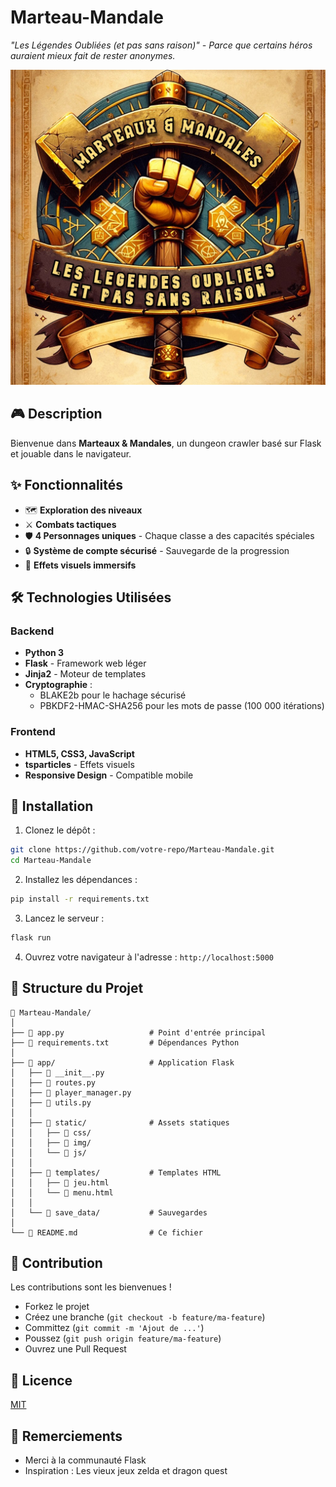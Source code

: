 # Marteau-Mandale
_"Les Légendes Oubliées (et pas sans raison)" - Parce que certains héros auraient mieux fait de rester anonymes._

![Logo du Jeu](app/static/img/logo.jpg)

## 🎮 Description

Bienvenue dans **Marteaux & Mandales**, un dungeon crawler basé sur Flask et jouable dans le navigateur. 

## ✨ Fonctionnalités

- 🗺️ **Exploration des niveaux**
- ⚔️ **Combats tactiques**
- 🛡️ **4 Personnages uniques** - Chaque classe a des capacités spéciales
- 🔒 **Système de compte sécurisé** - Sauvegarde de la progression
- 🌟 **Effets visuels immersifs**


## 🛠 Technologies Utilisées

### Backend
- **Python 3**
- **Flask** - Framework web léger
- **Jinja2** - Moteur de templates
- **Cryptographie** :
  - BLAKE2b pour le hachage sécurisé
  - PBKDF2-HMAC-SHA256 pour les mots de passe (100 000 itérations)

### Frontend
- **HTML5, CSS3, JavaScript**
- **tsparticles** - Effets visuels
- **Responsive Design** - Compatible mobile

## 🚀 Installation

1. Clonez le dépôt :
```bash
git clone https://github.com/votre-repo/Marteau-Mandale.git
cd Marteau-Mandale
```

2. Installez les dépendances :
```bash
pip install -r requirements.txt
```

3. Lancez le serveur :
```bash
flask run
```

4. Ouvrez votre navigateur à l'adresse : `http://localhost:5000`

## 📂 Structure du Projet

```
📁 Marteau-Mandale/
│
├── 📄 app.py                   # Point d'entrée principal
├── 📄 requirements.txt         # Dépendances Python
│
├── 📁 app/                     # Application Flask
│   ├── 📄 __init__.py          
│   ├── 📄 routes.py            
│   ├── 📄 player_manager.py    
│   ├── 📄 utils.py             
│   │
│   ├── 📁 static/              # Assets statiques
│   │   ├── 📁 css/
│   │   ├── 📁 img/
│   │   └── 📁 js/
│   │
│   ├── 📁 templates/           # Templates HTML
│   │   ├── 📄 jeu.html
│   │   └── 📄 menu.html
│   │
│   └── 📁 save_data/           # Sauvegardes
│
└── 📄 README.md                # Ce fichier
```

## 🤝 Contribution

Les contributions sont les bienvenues ! 
- Forkez le projet
- Créez une branche (`git checkout -b feature/ma-feature`)
- Committez (`git commit -m 'Ajout de ...'`)
- Poussez (`git push origin feature/ma-feature`)
- Ouvrez une Pull Request

## 📜 Licence

[MIT](LICENSE)

## 🙏 Remerciements

- Merci à la communauté Flask
- Inspiration : Les vieux jeux zelda et dragon quest
